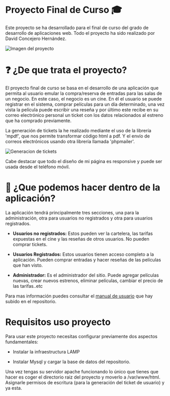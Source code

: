 # Proyecto Final de Curso :mortar_board:

Este proyecto se ha desarrollado para el final de curso del grado de desarrollo de aplicaciones web. Todo el proyecto ha sido realizado por David Concejero Hernández.

![Imagen del proyecto](https://i.imgur.com/kuZvuCl.png)

# :question: ¿De que trata el proyecto?

El proyecto final de curso se basa en el desarrollo de una aplicación que permita al usuario emular la compra/reserva de entradas para las salas de un negocio. En este caso, el negocio es un cine. En él el usuario se puede registrar en el sistema, comprar películas para un día determinado, una vez vista la película puede escribir una reseña y por último este recibe en su correo electrónico personal un ticket con los datos relacionados al estreno que ha comprado previamente.

La generación de tickets la he realizado mediante el uso de la librería 'mpdf', que nos permite transformar código html a pdf. Y el envío de correos electrónicos usando otra librería llamada 'phpmailer'.

![Generacion de tickets](https://i.imgur.com/q0ewCeD.png)

Cabe destacar que todo el diseño de mi página es responsive y puede ser usada desde el teléfono móvil.

# :hammer: ¿Que podemos hacer dentro de la aplicación?

La aplicación tendrá principalmente tres secciones, una para la administración, otra para usuarios no registrados y otra para usuarios registrados.

* **Usuarios no registrados:** Estos pueden ver la cartelera, las tarifas expuestas en el cine y las reseñas de otros usuarios. No pueden comprar tickets. 

* **Usuarios Registrados:** Estos usuarios tienen acceso completo a la aplicación. Pueden comprar entradas y hacer reseñas de las películas que han visto. 

* **Administrador:** Es el administrador del sitio. Puede agregar películas nuevas, crear nuevos estrenos, eliminar películas, cambiar el precio de las tarifas..etc

Para mas información puedes consultar el [manual de usuario](https://github.com/David-concejero/proyecto_integrado/blob/master/Manual%20Version%20Web.pdf) que hay subido en el repositorio.

# Requisitos uso proyecto

Para usar este proyecto necesitas configurar previamente dos aspectos fundamentales:

* Instalar la infraestructura LAMP

* Instalar Mysql y cargar la base de datos del repositorio.

Una vez tengas su servidor apache funcionando lo único que tienes que hacer es coger el directorio raiz del proyecto y moverlo a /var/www/html. Asignarle permisos de escritura (para la generación del ticket de usuario) y ya esta.
